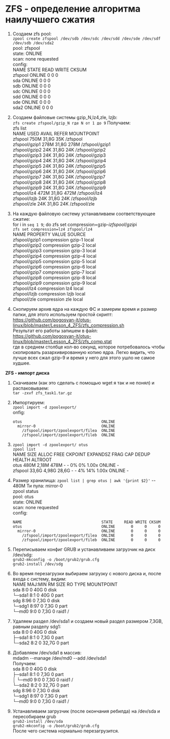 # **ZFS - определение алгоритма наилучшего сжатия**


1. Создаем zfs pool:<br/>
   `zpool create zfspool /dev/sdb /dev/sdc /dev/sdd /dev/sde /dev/sdf /dev/sdb /dev/sda2` <br/>
    pool: zfspool    <br/>
 state: ONLINE <br/>
  scan: none requested <br/>
config:<br/>
  NAME        STATE     READ WRITE CKSUM <br/>
        zfspool     ONLINE       0     0     0  <br/>
          sda       ONLINE       0     0     0 <br/>
          sdb       ONLINE       0     0     0 <br/>
          sdc       ONLINE       0     0     0 <br/>
          sdd       ONLINE       0     0     0 <br/>
          sde       ONLINE       0     0     0 <br/>
          sda2       ONLINE       0     0     0 <br/>

2. Создаем файловые системы gzip_N,lz4,zle, lzjb: <br/>
   `zfs create zfspool/gzip_N где N от 1 до 9`
   Получаем: <br/>
   zfs list <br/>
NAME            USED  AVAIL     REFER  MOUNTPOINT <br/>
zfspool         750M  31,8G       35K  /zfspool <br/>
zfspool/gzip1   278M  31,8G      278M  /zfspool/gzip1 <br/>
zfspool/gzip2    24K  31,8G       24K  /zfspool/gzip2 <br/>
zfspool/gzip3    24K  31,8G       24K  /zfspool/gzip3 <br/>
zfspool/gzip4    24K  31,8G       24K  /zfspool/gzip4 <br/>
zfspool/gzip5    24K  31,8G       24K  /zfspool/gzip5 <br/>
zfspool/gzip6    24K  31,8G       24K  /zfspool/gzip6 <br/>
zfspool/gzip7    24K  31,8G       24K  /zfspool/gzip7 <br/>
zfspool/gzip8    24K  31,8G       24K  /zfspool/gzip8 <br/>
zfspool/gzip9    24K  31,8G       24K  /zfspool/gzip9 <br/>
zfspool/lz4     472M  31,8G      472M  /zfspool/lz4 <br/>
zfspool/lzjb     24K  31,8G       24K  /zfspool/lzjb <br/>
zfspool/zle      24K  31,8G       24K  /zfspool/zle <br/>

3. На каждую файловую систему устанавливаем соответствующее сжатие: <br/>
   for i in `seq 1 9`; do zfs set compression=gzip-$i zfspool/gzip$i <br/>
   `zfs set compression=lz4 zfspool/lz4` <br/>
   NAME           PROPERTY     VALUE     SOURCE <br/>
   zfspool/gzip1  compression  gzip-1    local  <br/>
   zfspool/gzip2  compression  gzip-2    local  <br/>
   zfspool/gzip3  compression  gzip-3    local  <br/>
   zfspool/gzip4  compression  gzip-4    local  <br/>
   zfspool/gzip5  compression  gzip-5    local  <br/>
   zfspool/gzip6  compression  gzip-6    local  <br/>
   zfspool/gzip7  compression  gzip-7    local  <br/>
   zfspool/gzip8  compression  gzip-8    local  <br/>
   zfspool/gzip9  compression  gzip-9    local  <br/>
   zfspool/lz4  compression    lz4       local  <br/>
   zfspool/lzjb  compression   lzjb      local  <br/>
   zfspool/zle  compression    zle       local  <br/>

4. Скопируем архив ядра на каждую ФС и замерим время и размер папки, для этого используем простой скрипт: <br/>
   https://github.com/pogosyan-it/otus-linux/blob/master/Lesson_4_ZFS/zfs_compression.sh <br/>
   Результат его работы запишем в файл: <br/>
   https://github.com/pogosyan-it/otus-linux/blob/master/Lesson_4_ZFS/zfs_comp.stat <br/>
   где в среднем столбце кол-во секунд, которое потребовалось чтобы скопировать разархивированную копию ядра.
   Легко видить, что лучше всех сжал gzip-9 и время у него для этого ушло не самое худшее.
   
**ZFS - импорт диска**
  
1.  Скачиваем (как это сделать с помощью wget я так и не понял) и распаковываем: <br/>
    `tar -zxvf zfs_task1.tar.gz` <br/>
2.  Импортируем: <br/>
    `zpool import -d zpoolexport/`<br/>
    onfig:<br/>

        otus                                   ONLINE
          mirror-0                             ONLINE
            /zfspool/import/zpoolexport/filea  ONLINE
            /zfspool/import/zpoolexport/fileb  ONLINE
    
3.  `zpool import -d zpoolexport/ otus` <br/>
      `zpool list` <br/>
     NAME      SIZE  ALLOC   FREE  CKPOINT  EXPANDSZ   FRAG    CAP  DEDUP    HEALTH  ALTROOT <br/>
     otus      480M  2,18M   478M        -         -     0%     0%  1.00x    ONLINE  - <br/>
     zfspool  33,6G  4,98G  28,6G        -         -     4%    14%  1.00x    ONLINE  - <br/>
4.  Размер хранилища: `zpool list | grep otus | awk '{print $2}'` -- 480M
    Ти пула: mirror-0 <br/> 
    zpool status <br/>
  pool: otus <br/>
 state: ONLINE <br/>
  scan: none requested <br/>
config: <br/>

        NAME                                   STATE     READ WRITE CKSUM
        otus                                   ONLINE       0     0     0
          mirror-0                             ONLINE       0     0     0
            /zfspool/import/zpoolexport/filea  ONLINE       0     0     0
            /zfspool/import/zpoolexport/fileb  ONLINE       0     0     0



9.  Переписываем конфиг GRUB и устанавливаем загрузчик на диск /dev/sdg: <br/>
    `grub2-mkconfig -o /boot/grub2/grub.cfg`<br/>
    `grub2-install /dev/sdg`<br/>
10. Во время перезагрузки выбираем загрузку с нового диска и, после входа с систему, видим: <br/>
    NAME    MAJ:MIN RM  SIZE RO TYPE  MOUNTPOINT <br/>
 sda        8:0    0   40G  0 disk <br/>
  └─sda1    8:1    0   40G  0 part <br/>
 sdg        8:96   0   7,3G  0 disk <br/>
  └─sdg1    8:97   0   7,3G  0 part <br/>
    └─md0   9:0    0   7,3G  0 raid1 / <br/>
11. Удаляем раздел /dev/sda1 и создаем новый раздел размером 7,3GB, равным разделу sdg1: <br/>
   sda       8:0    0   40G  0 disk <br/>
  ├─sda1    8:1    0  7,3G  0 part <br/>
  └─sda2    8:2    0 32,7G  0 part<br/>
12. Добавляем /dev/sda1 в массив: <br/>
    mdadm --manage /dev/md0 --add /dev/sda1 <br/>
Получаем: <br/>
sda       8:0    0   40G  0 disk <br/>
├─sda1    8:1    0  7,3G  0 part  <br/>
│ └─md0   9:0    0  7,3G  0 raid1 / <br/>
└─sda2    8:2    0 32,7G  0 part    <br/>
sdg       8:96   0  7,3G  0 disk    <br/>
└─sdg1    8:97   0  7,3G  0 part    <br/>
  └─md0   9:0    0  7,3G  0 raid1 /  <br/>
  
13. Устанавливаем загрузчик (после окончания ребилда) на /dev/sda и пересобираем grub <br/>
 `grub2-install /dev/sda`<br/>
 `grub2-mkconfig -o /boot/grub2/grub.cfg`<br/>
После чего система нормально перезагрузится. 
    






